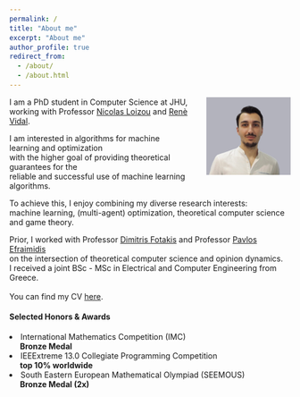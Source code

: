 ```yaml
---
permalink: /
title: "About me"
excerpt: "About me"
author_profile: true
redirect_from: 
  - /about/
  - /about.html
---
```

<p><img src="../images/bio3.jpg" width="30%" style="margin-left: 30px; float:right; margin-bottom: 25px;">
<span>
I am a PhD student in Computer Science at JHU,<br> 
working with Professor <a href="https://nicolasloizou.github.io/"> Nicolas Loizou</a> and <a href="http://vision.jhu.edu/rvidal.html)"> Renè Vidal</a>.  
<br>
<p>
I am interested in algorithms for machine learning and optimization <br>  
with the higher goal of providing theoretical guarantees for the <br>  
reliable and successful use of machine learning algorithms. 
</p>
</span>
<p>
To achieve this, I enjoy combining my diverse research interests:   
<br>
machine learning, (multi-agent) optimization, theoretical computer science and game theory.
</p>
<p>
Prior, I worked with Professor <a href="https://www.softlab.ntua.gr/~fotakis/"> Dimitris Fotakis</a> and Professor <a href="https://euclid.ee.duth.gr/"> Pavlos Efraimidis</a>  <br>
on the intersection of theoretical computer science and opinion dynamics.   
<br>
I received a joint BSc - MSc in Electrical and Computer Engineering from Greece.   
<br>
<br>
You can find my CV <a href="https://github.com/emmanouilidisk/emmanouilidisk.github.io/tree/master/images/Resume_Emmanouilidis_Konstantinos_a.pdf"> here</a>.
</p>
<h4>Selected Honors & Awards</h4> 
<p>  
<li>International Mathematics Competition (IMC)  
  <br> <span style="position: relative; left: +1.35em;"><b>Bronze Medal</b></span> 
</li>
<li>IEEExtreme 13.0 Collegiate Programming Competition 
  <br> <span style="position: relative; left: +1.35em;"><b>top 10% worldwide</b></span>
</li> 
<li>South Eastern European Mathematical Olympiad (SEEMOUS) 
<span style="position: relative; left: +1.35em;"> <br><b>Bronze Medal (2x)</b></span>
</li> 
</p>


